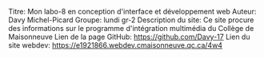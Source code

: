 Titre: Mon labo-8 en conception d'interface et développement web
Auteur: Davy Michel-Picard
Groupe: lundi gr-2
Description du site: Ce site procure des informations sur le programme d'intégration multimédia du Collège de Maisonneuve
Lien de la page GitHub: https://github.com/Davy-17
Lien du site webdev: https://e1921866.webdev.cmaisonneuve.qc.ca/4w4
